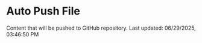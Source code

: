 # Auto Push File

Content that will be pushed to GitHub repository.
Last updated: 06/29/2025, 03:46:50 PM